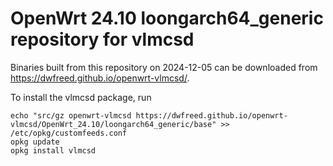 OpenWrt 24.10 loongarch64_generic repository for vlmcsd
========

Binaries built from this repository on 2024-12-05 can be downloaded from <https://dwfreed.github.io/openwrt-vlmcsd/>.

To install the vlmcsd package, run

```
echo "src/gz openwrt-vlmcsd https://dwfreed.github.io/openwrt-vlmcsd/OpenWrt_24.10/loongarch64_generic/base" >> /etc/opkg/customfeeds.conf
opkg update
opkg install vlmcsd
```
